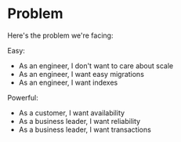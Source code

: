 # Problem

Here's the problem we're facing:

Easy:
- As an engineer, I don't want to care about scale
- As an engineer, I want easy migrations
- As an engineer, I want indexes


Powerful:
- As a customer, I want availability
- As a business leader, I want reliability
- As a business leader, I want transactions

